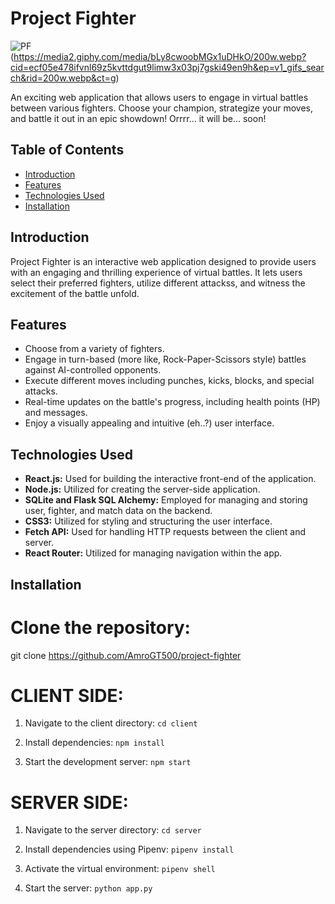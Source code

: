 # Project Fighter

![PF](https://media1.giphy.com/media/lPwZcFRMGOFPO/200.webp?cid=ecf05e47b092blk66mf4m3hquexsdnllkdeto9cyiul38f5h&ep=v1_gifs_search&rid=200.webp&ct=g) (https://media2.giphy.com/media/bLy8cwoobMGx1uDHkO/200w.webp?cid=ecf05e478ifvnl69z5kvttdgut9limw3x03pj7gski49en9h&ep=v1_gifs_search&rid=200w.webp&ct=g)


An exciting web application that allows users to engage in virtual battles between various fighters. Choose your champion, strategize your moves, and battle it out in an epic showdown! Orrrr... it will be... soon!

## Table of Contents

- [Introduction](#introduction)
- [Features](#features)
- [Technologies Used](#technologies-used)
- [Installation](#installation)

## Introduction

Project Fighter is an interactive web application designed to provide users with an engaging and thrilling experience of virtual battles. It lets users select their preferred fighters, utilize different attackss, and witness the excitement of the battle unfold.

## Features

- Choose from a variety of fighters.
- Engage in turn-based (more like, Rock-Paper-Scissors style) battles against AI-controlled opponents.
- Execute different moves including punches, kicks, blocks, and special attacks.
- Real-time updates on the battle's progress, including health points (HP) and messages.
- Enjoy a visually appealing and intuitive (eh..?) user interface.

## Technologies Used

- **React.js:** Used for building the interactive front-end of the application.
- **Node.js:** Utilized for creating the server-side application.
- **SQLite and Flask SQL Alchemy:** Employed for managing and storing user, fighter, and match data on the backend.
- **CSS3:** Utilized for styling and structuring the user interface.
- **Fetch API:** Used for handling HTTP requests between the client and server.
- **React Router:** Utilized for managing navigation within the app.


## Installation
# Clone the repository:
   git clone https://github.com/AmroGT500/project-fighter

# CLIENT SIDE:
1. Navigate to the client directory:
    ``cd client``

2. Install dependencies:
    ``npm install``

3. Start the development server:
    ``npm start``

# SERVER SIDE:
1. Navigate to the server directory:
    ``cd server``

2. Install dependencies using Pipenv:
    ``pipenv install``

3. Activate the virtual environment:
    ``pipenv shell``

3. Start the server:
    ``python app.py``